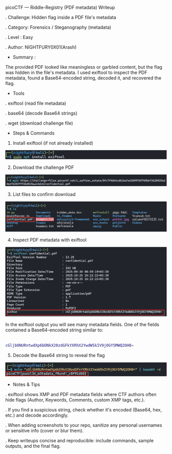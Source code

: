 picoCTF — Riddle-Registry (PDF metadata) Writeup

. Challenge: Hidden flag inside a PDF file's metadata

. Category: Forensics / Steganography (metadata)

. Level : Easy

. Author: NIGHTFURY0X01(Arash)

+ Summary : 

The provided PDF looked like meaningless or garbled content, but the flag was hidden in the file's metadata. I used exiftool to inspect the PDF metadata, found a Base64-encoded string, decoded it, and recovered the flag.

+ Tools

. exiftool (read file metadata)

. base64 (decode Base64 strings)

. wget (download challenge file)

+ Steps & Commands

1. Install exiftool (if not already installed)

![Step 1](images/1.png)

2. Download the challenge PDF

![Step 2](images/2.png)

3. List files to confirm download

![Step 3](images/3.png)


4. Inspect PDF metadata with exiftool

![Step 4](images/4.png)


In the exiftool output you will see many metadata fields. One of the fields contained a Base64-encoded string similar to:

```bash 

cGljb0NURntwdXp6bDNkX20zdGFkYXRhX2YwdW5kIV9jOGY5MWQ2OH0=

```


5. Decode the Base64 string to reveal the flag


![Step 5](images/5.png)

+ Notes & Tips

. exiftool shows XMP and PDF metadata fields where CTF authors often hide flags (Author, Keywords, Comments, custom XMP tags, etc.).

. If you find a suspicious string, check whether it's encoded (Base64, hex, etc.) and decode accordingly.

. When adding screenshots to your repo, sanitize any personal usernames or sensitive info (cover or blur them).

. Keep writeups concise and reproducible: include commands, sample outputs, and the final flag.

